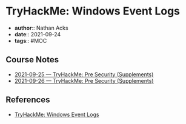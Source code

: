 # TryHackMe: Windows Event Logs

* **author**:: Nathan Acks  
* **date**:: 2021-09-24  
* **tags**:: #MOC

## Course Notes

* [2021-09-25 — TryHackMe: Pre Security (Supplements)](../log/2021-09-25-tryhackme-pre-security-supplements.md)
* [2021-09-26 — TryHackMe: Pre Security (Supplements)](../log/2021-09-26-tryhackme-pre-security-supplements.md)

## References

* [TryHackMe: Windows Event Logs](https://tryhackme.com/room/windowseventlogs)

